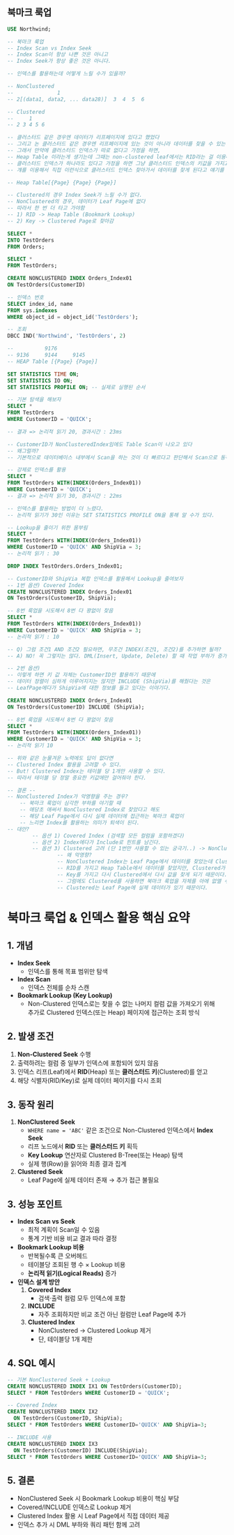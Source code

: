 ## 북마크 룩업

```sql
USE Northwind;

-- 북마크 룩업
-- Index Scan vs Index Seek
-- Index Scan이 항상 나쁜 것은 아니고
-- Index Seek가 항상 좋은 것은 아니다.

-- 인덱스를 활용하는데 어떻게 느릴 수가 있을까?

-- NonClustered 
--				1
-- 2[(data1, data2, ... data28)]  3  4  5  6

-- Clustered
--	   1
-- 2 3 4 5 6 

-- 클러스터드 같은 경우엔 데이터가 리프페이지에 있다고 했었다
-- 그리고 논 클러스터드 같은 경우엔 리프페이지에 있는 것이 아니라 데이터를 찾을 수 있는 열쇠를 들고 있다고 했다.
-- 그래서 만약에 클러스터드 인덱스가 따로 없다고 가정을 하면, 
-- Heap Table 이라는게 생기는데 그때는 non-clustered leaf에서는 RID라는 걸 이용해서 힙테이블에 찾아간다 했었고,
-- 클러스터드 인덱스가 하나라도 있다고 가정을 하면 그냥 클러스터드 인덱스의 키값을 가지고 있어가지고 
-- 걔를 이용해서 직접 이런식으로 클러스터드 인덱스 찾아가서 데이터를 찾게 된다고 얘기를 했었다

-- Heap Table[{Page} {Page} {Page}]

-- Clustered의 경우 Index Seek가 느릴 수가 없다.
-- NonClustered의 경우, 데이터가 Leaf Page에 없다
-- 따라서 한 번 더 타고 가야함
-- 1) RID -> Heap Table (Bookmark Lookup)
-- 2) Key -> Clustered Page로 찾아감

SELECT *
INTO TestOrders
FROM Orders;

SELECT *
FROM TestOrders;

CREATE NONCLUSTERED INDEX Orders_Index01
ON TestOrders(CustomerID)

-- 인덱스 번호
SELECT index_id, name
FROM sys.indexes
WHERE object_id = object_id('TestOrders');

-- 조회
DBCC IND('Northwind', 'TestOrders', 2)

--			9176
-- 9136	    9144	 9145
-- HEAP Table [{Page} {Page}]

SET STATISTICS TIME ON;
SET STATISTICS IO ON;
SET STATISTICS PROFILE ON; -- 실제로 실행된 순서

-- 기본 탐색을 해보자
SELECT *
FROM TestOrders
WHERE CustomerID = 'QUICK';

-- 결과 => 논리적 읽기 20, 경과시간 : 23ms

-- CustomerID가 NonClusteredIndex임에도 Table Scan이 나오고 있다
-- 왜그럴까?
-- 기본적으로 데이터베이스 내부에서 Scan을 하는 것이 더 빠르다고 판단해서 Scan으로 동작을 하고 있다.

-- 강제로 인덱스를 활용
SELECT *
FROM TestOrders WITH(INDEX(Orders_Index01))
WHERE CustomerID = 'QUICK';
-- 결과 => 논리적 읽기 30, 경과시간 : 22ms

-- 인덱스를 활용하는 방법이 더 느렸다.
-- 논리적 읽기가 30인 이유는 SET STATISTICS PROFILE ON을 통해 알 수가 있다.

-- Lookup을 줄이기 위한 몸부림
SELECT *
FROM TestOrders WITH(INDEX(Orders_Index01))
WHERE CustomerID = 'QUICK' AND ShipVia = 3;
-- 논리적 읽기 : 30

DROP INDEX TestOrders.Orders_Index01;

-- CustomerID와 ShipVia 복합 인덱스를 활용해서 Lookup을 줄여보자
-- 1번 옵션) Covered Index
CREATE NONCLUSTERED INDEX Orders_Index01
ON TestOrders(CustomerID, ShipVia);

-- 8번 룩업을 시도해서 8번 다 꽝없이 찾음
SELECT *
FROM TestOrders WITH(INDEX(Orders_Index01))
WHERE CustomerID = 'QUICK' AND ShipVia = 3;
-- 논리적 읽기 : 10

-- Q) 그럼 조건1 AND 조건2 필요하면, 무조건 INDEX(조건1, 조건2)를 추가하면 될까?
-- A) NO! 꼭 그렇지는 않다. DML(Insert, Update, Delete) 할 때 작업 부하가 증가하게 된다.

-- 2번 옵션)
-- 이렇게 하면 키 값 자체는 CustomerID만 활용하기 때문에 
-- 데이터 정렬이 심하게 이루어지지는 않지만 INCLUDE (ShipVia)를 해줬다는 것은
-- LeafPage에다가 ShipVia에 대한 정보를 들고 있다는 이야기다.

CREATE NONCLUSTERED INDEX Orders_Index01
ON TestOrders(CustomerID) INCLUDE (ShipVia);

-- 8번 룩업을 시도해서 8번 다 꽝없이 찾음
SELECT *
FROM TestOrders WITH(INDEX(Orders_Index01))
WHERE CustomerID = 'QUICK' AND ShipVia = 3;
-- 논리적 읽기 10

-- 위와 같은 눈물겨운 노력에도 답이 없다면
-- Clustered Index 활용을 고려할 수 있다.
-- But! Clustered Index는 테이블 당 1개만 사용할 수 있다.
-- 따라서 테이블 당 정말 중요한 키값에만 걸어줘야 한다.

-- 결론 --
-- NonClustered Index가 악영향을 주는 경우?
	-- 북마크 룩업이 심각한 부하를 야기할 때
	-- 애당초 애써서 NonClustered Index로 찾았다고 해도
	-- 해당 Leaf Page에서 다시 실제 데이터에 접근하는 북마크 룩업이 
	-- 느리면 Index를 활용하는 의미가 퇴색이 된다.
-- 대안?
		-- 옵션 1) Covered Index (검색할 모든 컬럼을 포함하겠다)
		-- 옵션 2) Index에다가 Include로 힌트를 남긴다.
		-- 옵션 3) Clustered 고려 (단 1번만 사용할 수 있는 궁극기..) -> NonClustered에 악영향을 주게 된다.
				-- 왜 악영향?
				-- NonClustered Index는 Leaf Page에서 데이터를 찾았는데 Clustered가 없으면 
				-- RID를 가지고 Heap Table에서 데이터를 찾았지만, Clustered가 있으면 HeapTable은 사라지고
				-- Key를 가지고 다시 Clustered에서 다시 값을 찾게 되기 때문이다.
				-- 그럼에도 Clustered를 사용하면 북마크 룩업을 자체를 아에 없앨 수 있을 것이다.
				-- Clustered는 Leaf Page에 실제 데이터가 있기 때문이다.
```
# 북마크 룩업 & 인덱스 활용 핵심 요약

## 1. 개념
- **Index Seek**  
  - 인덱스를 통해 목표 범위만 탐색  
- **Index Scan**  
  - 인덱스 전체를 순차 스캔  
- **Bookmark Lookup (Key Lookup)**  
  -  Non-Clustered 인덱스로는 찾을 수 없는 나머지 컬럼 값을 가져오기 위해  
  추가로 Clustered 인덱스(또는 Heap) 페이지에 접근하는 조회 방식

## 2. 발생 조건
1. **Non-Clustered Seek** 수행  
2. 출력하려는 컬럼 중 일부가 인덱스에 포함되어 있지 않음  
3. 인덱스 리프(Leaf)에서 **RID**(Heap) 또는 **클러스터드 키**(Clustered)를 얻고  
4. 해당 식별자(RID/Key)로 실제 데이터 페이지를 다시 조회 

## 3. 동작 원리
1. **NonClustered Seek**  
   - `WHERE name = 'ABC'` 같은 조건으로 Non-Clustered 인덱스에서 **Index Seek**
   - 리프 노드에서 **RID** 또는 **클러스터드 키** 획득
   - **Key Lookup** 연산자로 Clustered B-Tree(또는 Heap) 탐색
   - 실제 행(Row)을 읽어와 최종 결과 집계    
2. **Clustered Seek**  
   - Leaf Page에 실제 데이터 존재 → 추가 접근 불필요  

## 3. 성능 포인트
- **Index Scan vs Seek**  
  - 최적 계획이 Scan일 수 있음  
  - 통계 기반 비용 비교 결과 따라 결정  
- **Bookmark Lookup 비용**  
  - 반복될수록 큰 오버헤드  
  - 테이블당 조회된 행 수 × Lookup 비용
  - **논리적 읽기(Logical Reads)** 증가  
- **인덱스 설계 방안**  
  1. **Covered Index**  
     - 검색·출력 컬럼 모두 인덱스에 포함  
  2. **INCLUDE**  
     - 자주 조회하지만 비교 조건 아닌 컬럼만 Leaf Page에 추가  
  3. **Clustered Index**  
     - NonClustered → Clustered Lookup 제거  
     - 단, 테이블당 1개 제한  

## 4. SQL 예시
```sql
-- 기본 NonClustered Seek + Lookup
CREATE NONCLUSTERED INDEX IX1 ON TestOrders(CustomerID);
SELECT * FROM TestOrders WHERE CustomerID = 'QUICK';

-- Covered Index
CREATE NONCLUSTERED INDEX IX2 
  ON TestOrders(CustomerID, ShipVia);
SELECT * FROM TestOrders WHERE CustomerID='QUICK' AND ShipVia=3;

-- INCLUDE 사용
CREATE NONCLUSTERED INDEX IX3 
  ON TestOrders(CustomerID) INCLUDE(ShipVia);
SELECT * FROM TestOrders WHERE CustomerID='QUICK' AND ShipVia=3;
```
## 5. 결론
- NonClustered Seek 시 Bookmark Lookup 비용이 핵심 부담
- Covered/INCLUDE 인덱스로 Lookup 제거
- Clustered Index 활용 시 Leaf Page에서 직접 데이터 제공
- 인덱스 추가 시 DML 부하와 쿼리 패턴 함께 고려 
